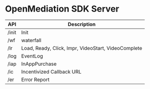 # OpenMediation SDK Server


|API|Description|
|-----|------|
| /init | Init|
| /wf | waterfall|
| /lr | Load, Ready, Click, Impr, VideoStart, VideoComplete|
| /log | EventLog |
| /iap | InAppPurchase|
| /ic | Incentivized Callback URL|
| /er | Error Report |


